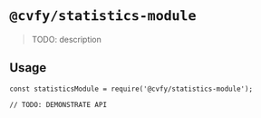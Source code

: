 # `@cvfy/statistics-module`

> TODO: description

## Usage

```
const statisticsModule = require('@cvfy/statistics-module');

// TODO: DEMONSTRATE API
```
